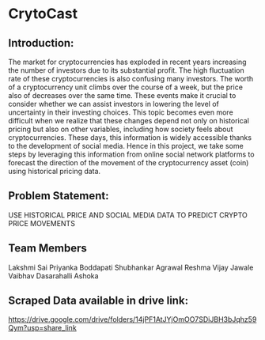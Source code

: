 # CrytoCast 


## Introduction: 
The market for cryptocurrencies has exploded in recent years increasing the number of investors due to its substantial profit. The high fluctuation rate of these cryptocurrencies is also confusing many investors. The worth of a cryptocurrency unit climbs over the course of a week, but the price also of decreases over the same time. These events make it crucial to consider whether we can assist investors in lowering the level of uncertainty in their investing choices. This topic becomes even more difficult when we realize that these changes depend not only on historical pricing but also on other variables, including how society feels about cryptocurrencies. These days, this information is widely accessible thanks to the development of social media. Hence in this project, we take some steps by leveraging this information from online social network platforms to forecast the direction of the movement of the cryptocurrency asset (coin) using historical pricing data.

## Problem Statement: 
USE HISTORICAL PRICE AND SOCIAL MEDIA DATA TO PREDICT CRYPTO PRICE MOVEMENTS

## Team Members
Lakshmi Sai Priyanka Boddapati
Shubhankar Agrawal
Reshma Vijay Jawale
Vaibhav Dasarahalli Ashoka

## Scraped Data available in drive link:
https://drive.google.com/drive/folders/14jPF1AtJYjOmOO7SDiJBH3bJqhz59Qym?usp=share_link
